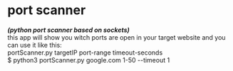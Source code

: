 # port scanner <br />
***(python port scanner based on sockets)*** <br />
this app will show you witch ports are open in your target website and you can use it like this: <br />
portScanner.py targetIP port-range timeout-seconds<br />
$ python3 portScanner.py google.com 1-50 --timeout 1 <br />
